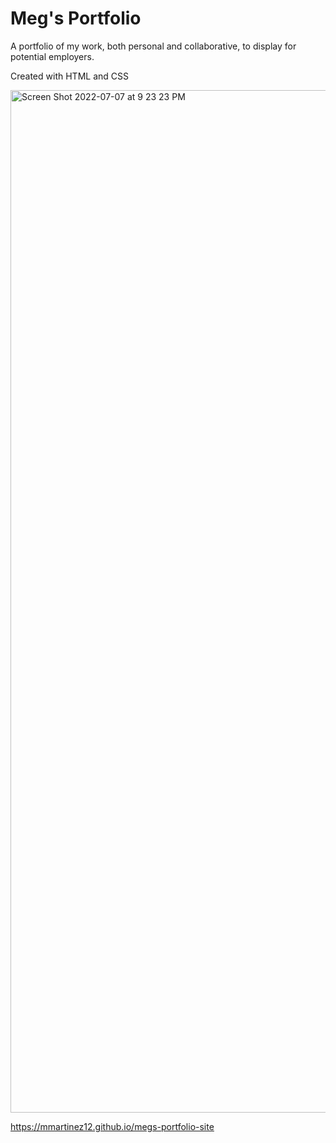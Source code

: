 # Meg's Portfolio

A portfolio of my work, both personal and collaborative, to display for potential employers.

Created with HTML and CSS

<img width="1636" alt="Screen Shot 2022-07-07 at 9 23 23 PM" src="https://user-images.githubusercontent.com/104605971/177897884-4e69e398-ba28-40fc-8895-120937685da3.png">

https://mmartinez12.github.io/megs-portfolio-site
